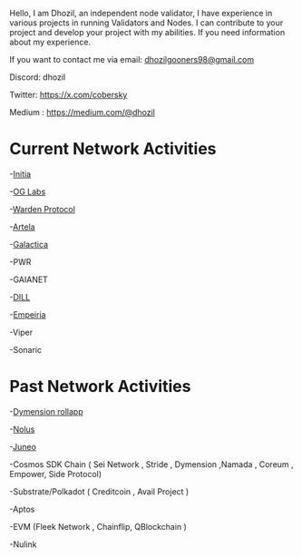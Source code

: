 Hello, I am Dhozil, an independent node validator, I have experience in various projects in running Validators and Nodes. I can contribute to your project and develop your project with my abilities. If you need information about my experience.

If you want to contact me via email: dhozilgooners98@gmail.com

Discord: dhozil

Twitter: https://x.com/cobersky

Medium : https://medium.com/@dhozil

# Current Network Activities


-[Initia](https://scan.testnet.initia.xyz/initiation-1/validators/initvaloper18qclh0e4g7pt5vh3tfa4zkz97y2dw85ugvzg8v/overview)

-[OG Labs](https://explorer.dhozil.xyz/0g/staking/0gvaloper1h9t4rte2vghjgq8xxywwwca7dhpalpndxhr06a)

-[Warden Protocol](https://explorer-warden.dhozil.online/warden-testnet/staking/wardenvaloper1jnzmgch2xpd0emf80veaqj0kmw360xdu0yacmz)

-[Artela](https://testnet.itrocket.net/artela/staking/artvaloper1cd3uaayy86mgnp25leuu3pzz6aq83ceg6xg8x3)

-[Galactica](https://explorer.dhozil.xyz/galatica/staking/galavaloper1dk3ndl9d3xtzeqfw2dhynaptfeampkw0v8j5j7)

-PWR

-GAIANET

-[DILL](https://andes.dill.xyz/validators?pubkey=0xb8871401d6fd797ce423d3bf35880dd3e204708172c9ed43dd9487fa14790529340edd5388b92b30d1b3a896463504d3)

-[Empeiria](https://explorer-testnet.empe.io/validators/empevaloper1p80vrpegl4lyngusf7p3ln5z5zkwjjmeenkfgc)

-Viper

-Sonaric


# Past Network Activities

-[Dymension rollapp](https://devnet.dymension.xyz/rollapp/dhozil_7538454-1/metrics)

-[Nolus](https://testnet.ping.pub/nolus/staking/nolusvaloper1wua8jlyfy4eqj697tcf3pyrv5g9f52l4q68y8v)

-[Juneo](https://socotra.mcnscan.io/validator/NodeID-AqYCeygpbAJnRwZyspWpaJ41ZjW4Hd7KE)

-Cosmos SDK Chain ( Sei Network , Stride , Dymension ,Namada ,  Coreum , Empower, Side Protocol) 

-Substrate/Polkadot ( Creditcoin , Avail Project )

-Aptos 

-EVM (Fleek Network , Chainflip, QBlockchain )

-Nulink 
